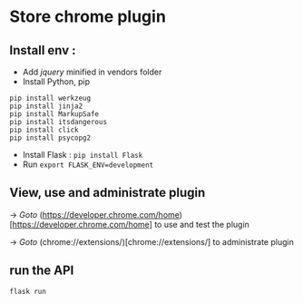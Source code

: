 # Store chrome plugin

## Install env :
* Add *jquery* minified in vendors folder
* Install Python, pip
```
pip install werkzeug
pip install jinja2
pip install MarkupSafe
pip install itsdangerous
pip install click
pip install psycopg2
```
* Install Flask : `pip install Flask`
* Run `export FLASK_ENV=development`

## View, use and administrate plugin
-> *Goto* (https://developer.chrome.com/home)[https://developer.chrome.com/home] to use and test the plugin

-> *Goto* (chrome://extensions/)[chrome://extensions/] to administrate plugin

## run the API

`flask run`
